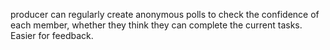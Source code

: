 producer can regularly create anonymous polls to check the confidence of each member, whether they think they can complete the current tasks. Easier for feedback. 